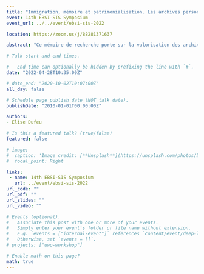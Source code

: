 ```yaml
---
title: "Immigration, mémoire et patrimonialisation. Les archives personnelles des personnes migrantes en Maine-et-Loire"
event: 14th EBSI-SIS Symposium
event_url: ../../event/ebsi-sis-2022

location: https://zoom.us/j/88281371637

abstract: "Ce mémoire de recherche porte sur la valorisation des archives de l’immigration en France aujourd’hui. L’immigration, perçue comme une question sociale dans la société française plutôt que comme un processus historique, est l’objet de nombreux débats dans l’espace public, desquels sont généralement exclues les personnes migrantes et leurs descendances. Pour autant, la valorisation de ces migrations, notamment par le prisme des archives, résulte surtout d’initiatives locales. Ces mises en valeur sont portées par des personnes engagées sur les questions de défense des droits des immigrés et/ou sur la promotion des différentes cultures immigrées, qui sont bien souvent elle-même issues de l’immigration. Dans la première partie du mémoire, il sera question des acteurs de ces valorisations et des actions qu’ils entreprennent. Ces acteurs peuvent être de niveau local ou relever d’une dimension territoriale voire nationale. Les actions peuvent être des collectes d’archives personnelles ou publiques, des expositions, des films, des livres ou encore des récoltes de témoignages oraux et écrits. Aussi, les sources de mon mémoire seront des témoignages de personnes ayant immigré en France et plus particulièrement dans le département du Maine-et-Loire. Ces témoignages seront donc exploités dans la seconde partie de mon mémoire. Il s’agit de mettre en place une série d’entretiens semi- directifs et réalisés, pour la plupart, au domicile même de la personne interrogée. Le thème de cette collecte de témoignage est le rapport émotionnel des migrants à leurs archives personnelles. Le but est de déterminer la place des archives personnelles dans l’espace domestique et le lien qui les unit à leur propriétaire."

# Talk start and end times.

#   End time can optionally be hidden by prefixing the line with `#`.
date: "2022-04-28T10:35:00Z"

# date_end: "2020-10-02T10:07:00Z"
all_day: false

# Schedule page publish date (NOT talk date).
publishDate: "2010-01-01T00:00:00Z"

authors:
- Elise Dufeu

# Is this a featured talk? (true/false)
featured: false

# image:
#  caption: 'Image credit: [**Unsplash**](https://unsplash.com/photos/bzdhc5b3Bxs)'
#  focal_point: Right

links:
 - name: 14th EBSI-SIS Symposium
   url: ../event/ebsi-sis-2022
url_code: ""
url_pdf: ""
url_slides: ""
url_video: ""

# Events (optional).
#   Associate this post with one or more of your events.
#   Simply enter your event's folder or file name without extension.
#   E.g. `events = ["internal-event"]` references `content/event/deep-learning/index.md`.
#   Otherwise, set `events = []`.
# projects: ["uwo-workshop"]

# Enable math on this page?
math: true
---
```

